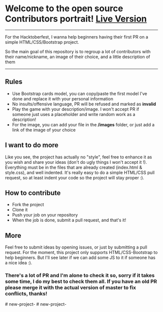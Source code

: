 # Welcome to the open source Contributors portrait! [Live Version](https://mattcrl.github.io/Contributors-portraits/index.html)
------
For the Hacktoberfest, I wanna help beginners having their first PR on a simple HTML/CSS/Bootstrap project.

So the main goal of this repository is to regroup a lot of contributors with their name/nickname, an image of their choice, and a little description of them

-----
## Rules
- Use Bootstrap cards model, you can copy/paste the first model I've done and replace it with your personal information
- No insults/offensive language, PR will be refused and marked as **invalid**
- Play the game with your description/image. I won't accept PR if someone just uses a placeholder and write random work as a description!
- For the image, you can add your file in the **/images** folder, or just add a link of the image of your choice

## I want to do more
Like you see, the project has actually no "style", feel free to enhance it as you wish and share your ideas (don't do ugly things I won't accept it !). Everything must be in the files that are already created (index.html & style.css), and well indented.
It's really easy to do a simple HTML/CSS pull request, so at least indent your code so the project will stay proper :).

## How to contribute
- Fork the project
- Clone it
- Push your job on your repository
- When the job is done, submit a pull request, and that's it!

## More 
Feel free to submit ideas by opening issues, or just by submitting a pull request. For the moment, this project only supports HTML/CSS-Bootstrap to help beginners. But I'll see later if we can add some JS to it if someone has a nice idea :).

### There's a lot of PR and I'm alone to check it so, sorry if it takes some time, I do my best to check them all. If you have an old PR please merge it with the actual version of master to fix conflicts, thanks!
#   n e w - p r o j e c t -  
 #   n e w - p r o j e c t -  
 